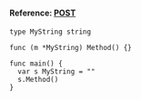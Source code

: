 #### Reference: [POST](https://stackoverflow.com/questions/22153309/extension-methods-in-golang)
  
    type MyString string
    
    func (m *MyString) Method() {}
    
    func main() {
      var s MyString = ""
      s.Method()
    }
